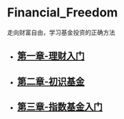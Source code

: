 # Financial_Freedom
走向财富自由，学习基金投资的正确方法

- ## [第一章-理财入门](./chapters/chapter1.md)
- ## [第二章-初识基金](./chapters/chapter2.md)
- ## [第三章-指数基金入门](./chapters/chapter3.md)